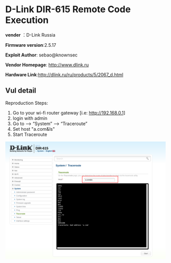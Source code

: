 # D-Link DIR-615 Remote Code Execution #

**vender** ：D-Link Russia

**Firmware version**:2.5.17

**Exploit Author**: sebao@knownsec

**Vendor Homepage**: http://www.dlink.ru

**Hardware Link**:http://dlink.ru/ru/products/5/2067_d.html

## Vul detail ##

Reproduction Steps:

1. Go to your wi-fi router gateway [i.e: http://192.168.0.1]
1. login with admin 
1. Go to –> “System” –> “Traceroute”
1. Set host "a.com&ls"
1. Start Traceroute

![](dlink.png)
